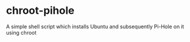 # chroot-pihole
A simple shell script which installs Ubuntu and subsequently Pi-Hole on it using chroot
